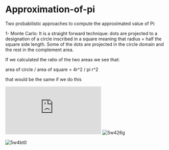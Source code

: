# Approximation-of-pi

Two probabilistic approaches to compute the approximated value of Pi:

1- Monte Carlo:
It is a straight forward technique: dots are projected to a designation of a circle inscribed in a square meaning that radius = half the square side length. Some of the dots are projected in the circle domain and the rest in the complement area.

If we calculated the ratio of the two areas we see that:

area of circle / area of square = 4r^2 / pi r^2 

that would be the same if we do this 

![](https://latex.codecogs.com/png.latex?%5Clim_%7Bx%5Cto%5Cinfty%7D%20%5Cfrac%7B%5C%23%5C%3Bdots%5C%3Bof%5C%3Bwithin%20%5C%3Bthe%5C%3Bcircle%20%7D%7Btotal%20%5C%3B%20no.%20%5C%3B%20of%20%5C%3B%20dots%20%28x%29%7D)
![5w426g](https://user-images.githubusercontent.com/59314933/144127624-5dc805a0-520d-4d7b-9746-75dc96a3bd03.gif)



![5w4bt0](https://user-images.githubusercontent.com/59314933/144129325-fe1e9d6c-6fea-46f7-876e-744295797fa7.gif)
